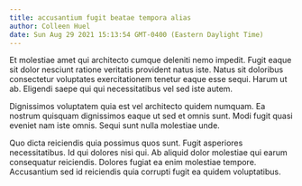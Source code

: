 ```yaml
---
title: accusantium fugit beatae tempora alias
author: Colleen Huel
date: Sun Aug 29 2021 15:13:54 GMT-0400 (Eastern Daylight Time)
---
```

Et molestiae amet qui architecto cumque deleniti nemo impedit. Fugit eaque sit dolor nesciunt ratione veritatis provident natus iste. Natus sit doloribus consectetur voluptates exercitationem tenetur eaque esse sequi. Harum ut ab. Eligendi saepe qui qui necessitatibus vel sed iste autem.

 Dignissimos voluptatem quia est vel architecto quidem numquam. Ea nostrum quisquam dignissimos eaque ut sed et omnis sunt. Modi fugit quasi eveniet nam iste omnis. Sequi sunt nulla molestiae unde.

 Quo dicta reiciendis quia possimus quos sunt. Fugit asperiores necessitatibus. Id qui dolores nisi qui. Ab aliquid dolor molestiae qui earum consequatur reiciendis. Dolores fugiat ea enim molestiae tempore. Accusantium sed id reiciendis quia corrupti fugit ea quidem voluptatibus.